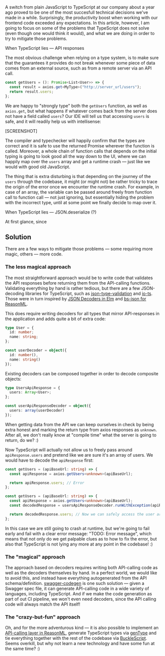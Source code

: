 A switch from plain JavaScript to TypeScript at our company about a year ago proved to be one of the most succesfull technical decisions we've made in a while. Surprisingly, the productivity boost when working with our frontend code exceeded any expectations. In this article, however, I am going to focus on some of the problems that TypeScript does not solve (even though one would think it would), and what we are doing in order to try to mitigate those problems.

When TypeScript lies &mdash; API responses

The most obvious challenge when relying on a type system, is to make sure that the guarantees it provides do not break whenever some piece of data comes from an external source, such as from a remote server via an API call.

```ts
const getUsers = (): Promise<List<User>> => {
  const result = axios.get<MyType>("http://server_url/users");
  return result.users;
};
```

We are happy to "strongly type" both the `getUsers` function, as well as `axios.get`, but what happens if whatever comes back from the server does not have a field called `users`? Our IDE will tell us that accessing `users` is safe, and it will readily help us with intellisense:

[SCREENSHOT]

The compiler and typechecker will happily confirm that the types are correct and it is safe to use the returned Promise wherever the function is called. Moreover, a whole chain of function calls that depends on the initial typing is going to look good all the way down to the UI, where we can happily map over the `users` array and get a runtime crash &mdash; just like we would with good old JavaScript.

The thing that is extra disturbing is that depending on the journey of the `users` through the codebase, it might (or might not) be rather tricky to trace the origin of the error once we encounter the runtime crash. For example, in case of an array, the variable can be passed around freely from function call to function call &mdash; not just ignoring, but essentially hiding the problem with the incorrect type, until at some point we finally decide to map over it.

When TypeScript lies &mdash; JSON.deserialize (?)

At first glance, since

## Solution

There are a few ways to mitigate those problems &mdash; some requiring more magic, others &mdash; more code.

### The less magical approach

The most straightforward approach would be to write code that validates the API responses before returning them from the API-calling functions. Validating everything by hand is rather tedious, but there are a few JSON-decoding libraries for TypeScript, such as [json-type-validation](https://github.com/mojotech/json-type-validation) and [io-ts](https://github.com/gcanti/io-ts). Those were in turn inspired by [JSON Decoders in Elm](https://guide.elm-lang.org/effects/json.html) and [bs-json for ReasonML](https://github.com/glennsl/bs-json).

This does require writing decoders for all types that mirror API-responses in the application and adds quite a bit of extra code:

```ts
type User = {
  id: number;
  name: string;
};

const userDecoder = object({
  id: number(),
  name: string()
});
```

Existing decoders can be composed together in order to decode composite objects:

```ts
type UsersApiResponse = {
  users: Array<User>;
};

const userApiResponseDecoder = object({
  users: array(userDecoder)
});
```

When getting data from the API we can keep ourselves in check by being extra honest and marking the return type from axios responses as `unknown`. After all, we don't really know at "compile time" what the server is going to return, do we? :)

Now TypeScript will actually not allow us to freely pass around `apiResponse.users` and pretend like we are sure it's an array of users. We would have to decode the `apiResponse` first:

```ts
const getUsers = (apiBaseUrl: string) => {
  const apiResponse = axios.getUsers<unknown>(apiBaseUrl);

  return apiResponse.users; // Error
};
```

```ts
const getUsers = (apiBaseUrl: string) => {
  const apiResponse = axios.getUsers<unknown>(apiBaseUrl);
  const decodedResponse = usersApiResponseDecoder.runWithException(apiResponse);

  return decodedResponse.users; // Now we can safely access the user array
};
```

In this case we are still going to crash at runtime, but we're going to fail early and fail with a clear error message: "TODO: Error message", which means that not only do we get palpable clues as to how to fix the error, but also that TypeScript is not lying any more at any point in the codebase! :)

### The "magical" approach

The approach based on decoders requires writing both API-calling code as well as the decoders themselves by hand. In a perfect world, we would like to avoid this, and instead have everything autogenerated from the API schema/definition. [swagger-codegen](https://github.com/swagger-api/swagger-codegen) is one such solution &mdash; given a Swagger spec file, it can generate API-calling code in a wide variety of languages, including TypeScript. And if we make the code generation as part of out CI pipeline, we won't even need decoders, since the API calling code will always match the API itself!

### The "crazy-but-fun" approach

Oh, and for the more adventurous kind &mdash; it is also possible to implement an [API-calling layer in ReasonML](https://github.com/Yakimych/articles/blob/master/react-typescript/README.md), generate TypeScript types via [genType](https://github.com/cristianoc/genType) and tie everything together with the rest of the codebase via [BuckleScript](https://bucklescript.github.io/). Seems overkill, but why not learn a new technology and have some fun at the same time? :)
